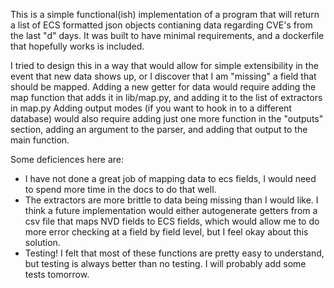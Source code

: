 This is a simple functional(ish) implementation of a program that will return a list of ECS formatted json objects contianing data regarding CVE's from the last "d" days. It was built to have minimal requirements, and a dockerfile that hopefully works is included. 

I tried to design this in a way that would allow for simple extensibility in the event that new data shows up, or I discover that I am "missing" a field that should be mapped. Adding a new getter for data would require adding the map function that adds it in lib/map.py, and adding it to the list of extractors in map.py Adding output modes (if you want to hook in to a different database) would also require adding just one more function in the "outputs" section, adding an argument to the parser, and adding that output to the main function.

Some deficiences here are:
  - I have not done a great job of mapping data to ecs fields, I would need to spend more time in the docs to do that well.
  - The extractors are more brittle to data being missing than I would like. I think a future implementation would either autogenerate getters from a csv file that maps NVD fields to ECS fields, which would allow me to do more error checking at a field by field level, but I feel okay about this solution. 
  - Testing! I felt that most of these functions are pretty easy to understand, but testing is always better than no testing. I will probably add some tests tomorrow.
